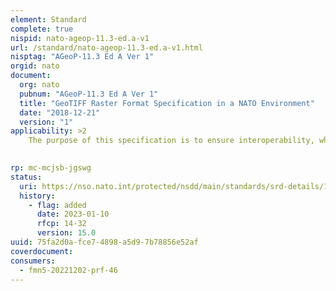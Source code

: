 ```yaml
---
element: Standard
complete: true
nispid: nato-ageop-11.3-ed.a-v1
url: /standard/nato-ageop-11.3-ed.a-v1.html
nisptag: "AGeoP-11.3 Ed A Ver 1"
orgid: nato
document:
  org: nato
  pubnum: "AGeoP-11.3 Ed A Ver 1"
  title: "GeoTIFF Raster Format Specification in a NATO Environment"
  date: "2018-12-21"
  version: "1"
applicability: >2
    The purpose of this specification is to ensure interoperability, when disseminating or exchanging Raster and Orthoimagery products on the basis of the DGIWG-108. This document adds requirements to the current DGIWG-108, including the requirement to use STANAG 2586 / AGeoP-08 for its metadata.

  
rp: mc-mcjsb-jgswg
status:
  uri: https://nso.nato.int/protected/nsdd/main/standards/srd-details/102/N
  history: 
    - flag: added
      date: 2023-01-10
      rfcp: 14-32
      version: 15.0
uuid: 75fa2d0a-fce7-4898-a5d9-7b78856e52af
coverdocument:
consumers:
  - fmn5-20221202-prf-46
---
```

